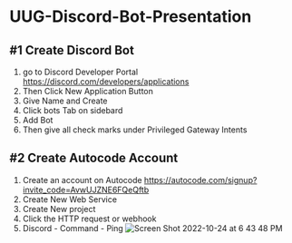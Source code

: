 # UUG-Discord-Bot-Presentation

##  #1 Create Discord Bot 
  1. go to Discord Developer Portal https://discord.com/developers/applications 
  2. Then Click New Application Button
  3. Give Name and Create 
  4. Click bots Tab on sidebard 
  5. Add Bot
  6. Then give all check marks under Privileged Gateway Intents 
## #2 Create Autocode Account
  1. Create an account on Autocode https://autocode.com/signup?invite_code=AvwUJZNE6FQeQftb
  2. Create New Web Service
  3. Create New project 
  4. Click the HTTP request or webhook  
  5. Discord - Command - Ping 
![Screen Shot 2022-10-24 at 6 43 48 PM](https://user-images.githubusercontent.com/97255681/197643752-1917340c-bf4b-4b33-9ae2-e02d5cb96117.png)

  
